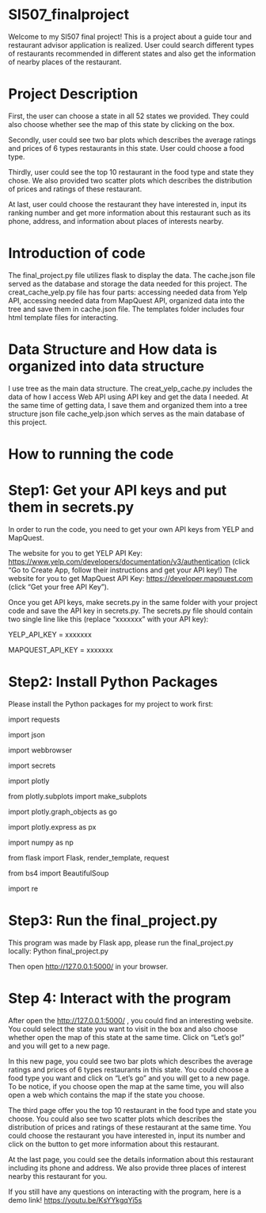 # SI507_finalproject

Welcome to my SI507 final project! This is a project about a guide tour and restaurant advisor application is realized. User could search different types of restaurants recommended in different states and also get the information of nearby places of the restaurant.

# Project Description
First, the user can choose a state in all 52 states we provided. They could also choose whether see the map of this state by clicking on the box.

Secondly, user could see two bar plots which describes the average ratings and prices of 6 types restaurants in this state. User could choose a food type. 

Thirdly, user could see the top 10 restaurant in the food type and state they chose. We also provided two scatter plots which describes the distribution of prices and ratings of these restaurant. 

At last, user could choose the restaurant they have interested in, input its ranking number and get more information about this restaurant such as its phone, address, and information about places of interests nearby.

# Introduction of code
The final_project.py file utilizes flask to display the data.
The cache.json file served as the database and storage the data needed for this project.
The creat_cache_yelp.py file has four parts: accessing needed data from Yelp API, accessing needed data from MapQuest API, organized data into the tree and save them in cache.json file.
The templates folder includes four html template files for interacting.

# Data Structure and How data is organized into data structure 
I use tree as the main data structure.
The creat_yelp_cache.py includes the data of how I access Web API using API key and get the data I needed. At the same time of getting data, I save them and organized them into a tree structure json file cache_yelp.json which serves as the main database of this project.

# How to running the code
# Step1: Get your API keys and put them in secrets.py
In order to run the code, you need to get your own API keys from YELP and MapQuest.

The website for you to get YELP API Key: https://www.yelp.com/developers/documentation/v3/authentication
(click “Go to Create App, follow their instructions and get your API key!)
The website for you to get MapQuest API Key: https://developer.mapquest.com (click “Get your free API Key”). 

Once you get API keys, make secrets.py in the same folder with your project code and save the API key in secrets.py.  The secrets.py file should contain two single line like this (replace “xxxxxxx” with your API key): 

YELP_API_KEY = xxxxxxx

MAPQUEST_API_KEY = xxxxxxx
# Step2: Install Python Packages
Please install the Python packages for my project to work first:

import requests

import json

import webbrowser

import secrets

import plotly

from plotly.subplots import make_subplots

import plotly.graph_objects as go 

import plotly.express as px

import numpy as np

from flask import Flask, render_template, request

from bs4 import BeautifulSoup

import re
# Step3: Run the final_project.py
This program was made by Flask app, please run the final_project.py locally:
Python final_project.py

Then open http://127.0.0.1:5000/ in your browser.
# Step 4: Interact with the program
After open the http://127.0.0.1:5000/ , you could find an interesting website. You could select the state you want to visit in the box and also choose whether open the map of this state at the same time. Click on “Let’s go!” and you will get to a new page. 

In this new page, you could see two bar plots which describes the average ratings and prices of 6 types restaurants in this state. You could choose a food type you want and click on “Let’s go” and you will get to a new page. To be notice, if you choose open the map at the same time, you will also open a web which contains the map if the state you choose. 

The third page offer you the top 10 restaurant in the food type and state you choose. You could also see two scatter plots which describes the distribution of prices and ratings of these restaurant at the same time. You could choose the restaurant you have interested in, input its number and click on the button to get more information about this restaurant.

At the last page, you could see the details information about this restaurant including its phone and address. We also provide three places of interest nearby this restaurant for you.

If you still have any questions on interacting with the program, here is a demo link!
https://youtu.be/KsYYkgqYi5s



